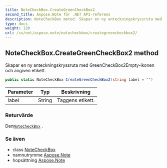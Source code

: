 ```yaml
---
title: NoteCheckBox.CreateGreenCheckBox2
second_title: Aspose.Note för .NET API-referens
description: NoteCheckBox metod. Skapar en ny anteckningskryssruta med GreenCheckBox2Emptyikonen och angiven etikett.
type: docs
weight: 120
url: /sv/net/aspose.note/notecheckbox/creategreencheckbox2/
---
```

## NoteCheckBox.CreateGreenCheckBox2 method

Skapar en ny anteckningskryssruta med GreenCheckBox2Empty-ikonen och angiven etikett.

```csharp
public static NoteCheckBox CreateGreenCheckBox2(string label = "")
```

| Parameter | Typ | Beskrivning |
| --- | --- | --- |
| label | String | Taggens etikett. |

### Returvärde

Den[`NoteCheckBox`](../) .

### Se även

* class [NoteCheckBox](../)
* namnutrymme [Aspose.Note](../../notecheckbox/)
* hopsättning [Aspose.Note](../../../)


